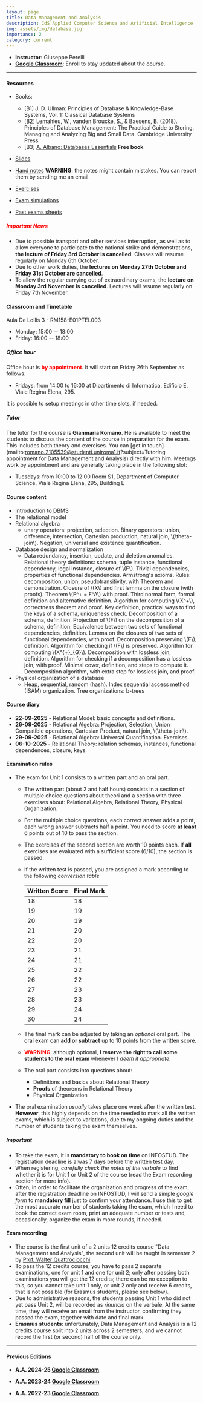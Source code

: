 ```yaml
---
layout: page
title: Data Management and Analysis 
description: CdS Applied Computer Science and Artificial Intelligence
img: assets/img/database.jpg
importance: 2
category: current
---
```


 - **Instructor**: Giuseppe Perelli
 - **[Google Classroom](https://classroom.google.com/c/MjM0ODU1NDU5MzBa?cjc=uygvvjxi)**: Enroll to stay updated about the course.
<!--   - **Codice OPIS**: SN4A9A6Q ([Vademecum](https://www.uniroma1.it/en/pagina/student-opinion-survey-opis)) -->

------


#### Resources
- Books:
  - [B1] J. D. Ullman: Principles of Database & Knowledge-Base Systems, Vol. 1: Classical Database Systems
  - [B2] Lemahieu, W., vanden Broucke, S., & Baesens, B. (2018). Principles of Database Management: The Practical Guide to Storing, Managing and Analyzing Big and Small Data. Cambridge University Press
  - [B3] [A. Albano: Databases Essentials](https://www.fondamentidibasididati.it/) **Free book**

- [Slides](https://drive.google.com/drive/folders/1w_x8EK4SN6WiPuuDG8XtrqjxfVCga3f9?usp=sharing)
- [Hand notes](https://drive.google.com/drive/folders/12YOdTpneBSp8hhmSqzJwPvkqhAgsVBSE?usp=sharing) **WARNING**: the notes might contain mistakes. You can report them by sending me an email.
- [Exercises](https://drive.google.com/drive/folders/1_KQJe6iYN_n7bcm6LlJTLkeUeGsNkV7p?usp=sharing)
- [Exam simulations](https://drive.google.com/drive/folders/1OoCmqzMN04iTN4foI8suPfceJRLaTjlc?usp=sharing)
- [Past exams sheets](https://drive.google.com/drive/folders/1eHVjiabSOjRHNqRuM7ooAwpi0-hKfHcG?usp=sharing)

##### **<span style="color:red"> Important News </span>**

 - Due to possible transport and other services interruption, as well as to allow everyone to participate to the national strike and demonstrations, **the lecture of Friday 3rd October is cancelled**. Classes will resume regularly on Monday 6th October.
 - Due to other work duties, the **lectures on Monday 27th October and Friday 31st October are cancelled**.
 - To allow the regular carrying out of extraordinary exams, the **lecture on Monday 3rd November is cancelled**. Lectures will resume regularly on Friday 7th November.

#### Classroom and Timetable

Aula De Lollis 3 - RM158-E01PTEL003

 - Monday: 15:00 -- 18:00
 - Friday: 16:00 -- 18:00

##### Office hour

Office hour is **<span style="color:red">by appointment</span>**. It will start on Friday 26th September as follows.

- Fridays: from 14:00 to 16:00 at Dipartimento di Informatica, Edificio E, Viale Regina Elena, 295.

It is possible to setup meetings in other time slots, if needed.

<center>
<!-- Google Calendar Appointment Scheduling begin -->
<link href="https://calendar.google.com/calendar/scheduling-button-script.css" rel="stylesheet">
<script src="https://calendar.google.com/calendar/scheduling-button-script.js" async></script>
<script>
(function() {
  var target = document.currentScript;
  window.addEventListener('load', function() {
    calendar.schedulingButton.load({
      url: 'https://calendar.google.com/calendar/appointments/schedules/AcZssZ1d9MlxvLxrlBg1Mwklw45roPB8BjyPYIr06Toa85h4Oiylubj9wKQAQQS_NOe5i0Joshw15G_q?gv=true',
      color: '#039BE5',
      label: 'Book an appointment',
      target,
    });
  });
})();
</script>
<!-- end Google Calendar Appointment Scheduling -->
</center>


##### Tutor

The tutor for the course is **Gianmaria Romano**. He is available to meet the students to discuss the content of the course in preparation for the exam. This includes both theory and exercises. You can [get in touch](mailto:romano.2105539@studenti.uniroma1.it?subject=Tutoring appointment for Data Management and Analysis) directly with him. Meetngs work by appointment and are generally taking place in the following slot:

- Tuesdays: from 10:00 to 12:00 Room S1, Department of Computer Science, Viale Regina Elena, 295, Building E


#### **Course content**

- Introduction to DBMS
- The relational model
- Relational algebra
  - unary operators: projection, selection. Binary operators: union, difference, intersection, Cartesian production, natural join, \\(\theta-join\\). Negation, universal and existence quantification.
- Database design and normalization
  - Data redundancy, insertion, update, and deletion anomalies. Relational theory definitions: schema, tuple instance, functional dependency, legal instance, closure of \\(F\\). Trivial dependencies, properties of functional dependencies. Armstrong's axioms. Rules: decomposition, union, pseudotransitivity, with Theorem and demonstration. Closure of \\(X\\) and first lemma on the closure (with proofs). Theorem \\(F^+ = F^A\\) with proof. Third normal form, formal definition and alternative definition. Algorithm for computing \\(X^+\\), correctness theorem and proof. Key definition, practical ways to find the keys of a schema, uniqueness check. Decomposition of a schema, definition. Projection of \\(F\\) on the decomposition of a schema, definition. Equivalence between two sets of functional dependencies, definition. Lemma on the closures of two sets of functional dependencies, with proof. Decomposition preserving \\(F\\), definition. Algorithm for checking if \\(F\\) is preserved. Algorithm for computing \\(X^{+}_{G}\\). Decomposition with lossless join, definition. Algorithm for checking if a decomposition has a lossless join, with proof. Minimal cover, definition, and steps to compute it. Decomposition algorithm, with extra step for lossless join, and proof.
- Physical organization of a database
  - Heap, sequential, random (hash). Index sequential access method (ISAM) organization. Tree organizations: b-trees

#### Course diary

 - **22-09-2025** - Relational Model: basic concepts and definitions.
 - **26-09-2025** - Relational Algebra: Projection, Selection, Union Compatible operations, Cartesian Product, natural join, \\(\theta-join\\).
 - **29-09-2025** - Relational Algebra: Universal Quantification. Exercises.
 - **06-10-2025** - Relational Theory: relation schemas, instances, functional dependences, closure, keys.
<!--  - **10-10-2024** - Relational Theory: relation schemas, instances, functional dependences, closure, keys. -->
<!--  - **15-10-2024** - Relational Theory: Armstrong's Axioms, closure of \\(X\\), equivalence \\(F^+ = F^A\\). -->
<!--  - **17-10-2024** - Relational Theory: Third normal form (3NF). -->
<!--  - **29-10-2024** - Relational Theory: 3NF and BCNF. Exercises on Relational Algebra. -->
<!--  - **31-10-2024** - Relational Theory: Computing the closure of \\(X\\). -->
<!--  - **05-11-2024** - Relational Theory: Checking Keys and 3NF. Dependence preservation. -->
<!--  - **07-11-2024** - Relational Theory: Dependence preservation, Computing \\(X^{+}_{G}\\) from \\(F\\). -->
<!--  - **12-11-2024** - Relational Theory: Exercises on checking that a given decomposition preserves \\(F\\). Lossless join. -->
<!--  - **14-11-2024** - Relational Theory: Checking Lossless Join Decompositions (Algorithm). -->
<!--  - **21-11-2024** - Relational Theory: Checking Lossless Join Decompositions (Exercises). -->
<!--  - **26-11-2024** - Relational Theory: Minimal covers and Decompositions. -->
<!--  - **28-11-2024** - Relational Theory: Finding a decomposition of a relational schema. -->
<!--  - **03-12-2024** - Physical Organization: Heap, Sequential, and Hash files. -->
<!--  - **05-12-2024** - Physical Organization: Exercises on file organization. -->
<!--  - **10-12-2024** - Physical Organization: B-trees. -->
<!--  - **12-12-2024** - Physical Organization: Exercises on file organizations. -->
<!--  - **17-12-2024** - Exam Simulation. -->
<!--  - **19-12-2024** - Relational Theory: Recap on decomposition preserving dependencies. -->

#### Examination rules
- The exam for Unit 1 consists to a written part and an oral part.
  - The written part (about 2 and half hours) consists in a section of multiple choice questions about theori and a section with three exercises about: Relational Algebra, Relational Theory, Physical Organization.
  - For the multiple choice questions, each correct answer adds a point, each wrong answer subtracts half a point. You need to score **at least** 6 points out of 10 to pass the section.
  - The exercises of the second section are worth 10 points each. If **all** exercises are evaluated with a sufficient score (6/10), the section is passed.
  - If the written test is passed, you are assigned a mark according to the following *conversion table*

    | **Written Score** | **Final Mark** |
    |-------------------|----------------|
    |   18              |     18         |
    |   19              |     19         |
    |   20              |     19         |
    |   21              |     20         |
    |   22              |     20         |
    |   23              |     21         |
    |   24              |     21         |
    |   25              |     22         |
    |   26              |     22         |
    |   27              |     23         |
    |   28              |     23         |
    |   29              |     24         |
    |   30              |     24         |

  - The final mark can be adjusted by taking an *optional* oral part. The oral exam can **add or subtract** up to 10 points from the written score.
  - **<span style="color:red">WARNING</span>**: although optional, **I reserve the right to call some students to the oral exam** whenever I *deem it appropriate*.
  - The oral part consists into questions about:
    - Definitions and basics about Relational Theory
    - **Proofs** of theorems in Relational Theory
    - Physical Organization
<!--     - Concurrency -->
  - The oral examination *usually* takes place one week after the written test. **However**, this highly depends on the time needed to mark all the written exams, which is subject to variations, due to my ongoing duties and the number of students taking the exam themselves.

##### **Important**

- To take the exam, it is **mandatory to book on time** on INFOSTUD. The registration deadline is alwas 7 days before the written test day.
- When registering, *carefully check the notes of the verbale* to find whether it is for Unit 1 or Unit 2 of the course (read the Exam recording section for more info).
- Often, in order to facilitate the organization and progress of the exam, after the registration deadline on INFOSTUD, I will send a simple *google form* to **mandatory fill** just to confirm your attendance. I use this to get the most accurate number of students taking the exam, which I need to book the correct exam room, print an adequate number or tests and, occasionally, organize the exam in more rounds, if needed.

#### Exam recording

- The course is the first unit of a 2 units 12 credits course "Data Management and Analysis", the second unit will be taught in semester 2 by [Prof. Walter Quattrociocchi](https://walterquattrociocchi.site.uniroma1.it/).
- To pass the 12 credits course, you have to pass 2 separate examinations, one for unit 1 and one for unit 2; only after passing both examinations you will get the 12 credits; there can be no exception to this, so you cannot take unit 1 only, or unit 2 only and receive 6 credits, that is not possible (for Erasmus students, please see below).
- Due to administrative reasons, the students passing Unit 1 who did not yet pass Unit 2, will be recorded as *rinuncia* on the verbale. At the same time, they will receive an email from the instructor, confirming they passed the exam, together with date and final mark.
- **Erasmus students**: unfortunately, Data Management and Analysis is a 12 credits course split into 2 units across 2 semesters, and we cannot record the first (or second) half of the course only.

------

#### Previous Editions

- **A.A. 2024-25 [Google Classroom](https://classroom.google.com/c/NzExMDI3NTU1ODMx?cjc=6liexth)**

- **A.A. 2023-24 [Google Classroom](https://classroom.google.com/c/NjIzNTcyNDQ1OTk5?cjc=w2alm6o)**

- **A.A. 2022-23 [Google Classroom](https://classroom.google.com/c/NTM4NjE5NTc0NDYx?cjc=f6gyif7)**
